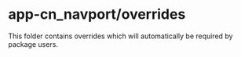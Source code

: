 # app-cn_navport/overrides

This folder contains overrides which will automatically be required by package users.
